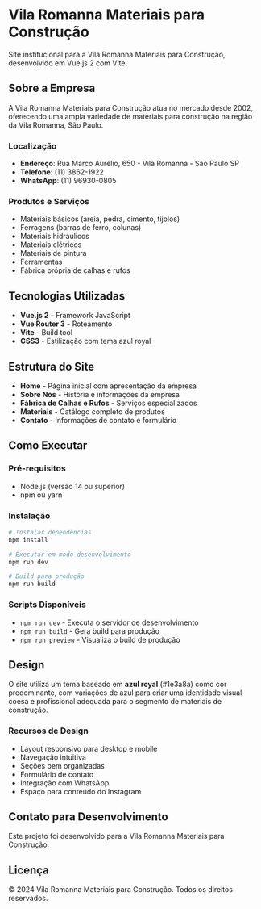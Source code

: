 # Vila Romanna Materiais para Construção

Site institucional para a Vila Romanna Materiais para Construção, desenvolvido em Vue.js 2 com Vite.

## Sobre a Empresa

A Vila Romanna Materiais para Construção atua no mercado desde 2002, oferecendo uma ampla variedade de materiais para construção na região da Vila Romanna, São Paulo.

### Localização

- **Endereço**: Rua Marco Aurélio, 650 - Vila Romanna - São Paulo SP
- **Telefone**: (11) 3862-1922
- **WhatsApp**: (11) 96930-0805

### Produtos e Serviços

- Materiais básicos (areia, pedra, cimento, tijolos)
- Ferragens (barras de ferro, colunas)
- Materiais hidráulicos
- Materiais elétricos
- Materiais de pintura
- Ferramentas
- Fábrica própria de calhas e rufos

## Tecnologias Utilizadas

- **Vue.js 2** - Framework JavaScript
- **Vue Router 3** - Roteamento
- **Vite** - Build tool
- **CSS3** - Estilização com tema azul royal

## Estrutura do Site

- **Home** - Página inicial com apresentação da empresa
- **Sobre Nós** - História e informações da empresa
- **Fábrica de Calhas e Rufos** - Serviços especializados
- **Materiais** - Catálogo completo de produtos
- **Contato** - Informações de contato e formulário

## Como Executar

### Pré-requisitos

- Node.js (versão 14 ou superior)
- npm ou yarn

### Instalação

```bash
# Instalar dependências
npm install

# Executar em modo desenvolvimento
npm run dev

# Build para produção
npm run build
```

### Scripts Disponíveis

- `npm run dev` - Executa o servidor de desenvolvimento
- `npm run build` - Gera build para produção
- `npm run preview` - Visualiza o build de produção

## Design

O site utiliza um tema baseado em **azul royal** (#1e3a8a) como cor predominante, com variações de azul para criar uma identidade visual coesa e profissional adequada para o segmento de materiais de construção.

### Recursos de Design

- Layout responsivo para desktop e mobile
- Navegação intuitiva
- Seções bem organizadas
- Formulário de contato
- Integração com WhatsApp
- Espaço para conteúdo do Instagram

## Contato para Desenvolvimento

Este projeto foi desenvolvido para a Vila Romanna Materiais para Construção.

## Licença

© 2024 Vila Romanna Materiais para Construção. Todos os direitos reservados.
